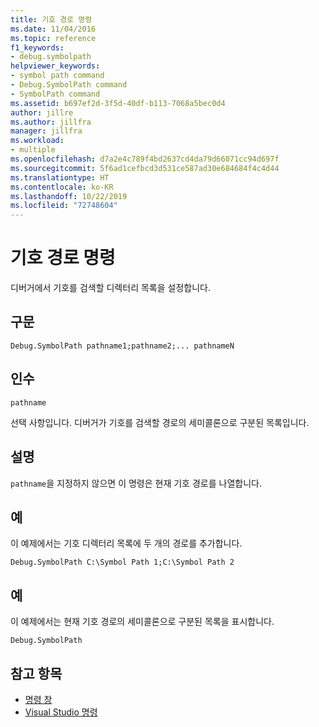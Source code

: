 ```yaml
---
title: 기호 경로 명령
ms.date: 11/04/2016
ms.topic: reference
f1_keywords:
- debug.symbolpath
helpviewer_keywords:
- symbol path command
- Debug.SymbolPath command
- SymbolPath command
ms.assetid: b697ef2d-3f5d-40df-b113-7068a5bec0d4
author: jillre
ms.author: jillfra
manager: jillfra
ms.workload:
- multiple
ms.openlocfilehash: d7a2e4c789f4bd2637cd4da79d66071cc94d697f
ms.sourcegitcommit: 5f6ad1cefbcd3d531ce587ad30e684684f4c4d44
ms.translationtype: HT
ms.contentlocale: ko-KR
ms.lasthandoff: 10/22/2019
ms.locfileid: "72748604"
---
```

# <a name="symbol-path-command"></a>기호 경로 명령
디버거에서 기호를 검색할 디렉터리 목록을 설정합니다.

## <a name="syntax"></a>구문

```
Debug.SymbolPath pathname1;pathname2;... pathnameN
```

## <a name="arguments"></a>인수
`pathname`

선택 사항입니다. 디버거가 기호를 검색할 경로의 세미콜론으로 구분된 목록입니다.

## <a name="remarks"></a>설명
`pathname`을 지정하지 않으면 이 명령은 현재 기호 경로를 나열합니다.

## <a name="example"></a>예
이 예제에서는 기호 디렉터리 목록에 두 개의 경로를 추가합니다.

```
Debug.SymbolPath C:\Symbol Path 1;C:\Symbol Path 2
```

## <a name="example"></a>예
이 예제에서는 현재 기호 경로의 세미콜론으로 구분된 목록을 표시합니다.

```
Debug.SymbolPath
```

## <a name="see-also"></a>참고 항목

- [명령 창](../../ide/reference/command-window.md)
- [Visual Studio 명령](../../ide/reference/visual-studio-commands.md)